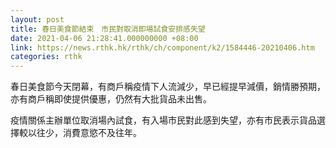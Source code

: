 ```yaml
---
layout: post
title: 春日美食節結束　市民對取消即場試食安排感失望
date: 2021-04-06 21:28:41.000000000 +08:00
link: https://news.rthk.hk/rthk/ch/component/k2/1584446-20210406.htm
categories: rthk
---
```


春日美食節今天閉幕，有商戶稱疫情下人流減少，早已經提早減價，銷情勝預期，亦有商戶稱即使提供優惠，仍然有大批貨品未出售。

疫情關係主辦單位取消場內試食，有入場市民對此感到失望，亦有市民表示貨品選擇較以往少，消費意慾不及往年。
